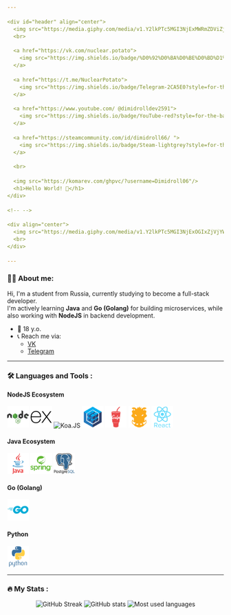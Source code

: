 ```yaml
---

<div id="header" align="center">
  <img src="https://media.giphy.com/media/v1.Y2lkPTc5MGI3NjExMWRmZDViZjgxMDJjZDE2OGJjMzI4YTc5ZGY1NDQ2Mjc2ZTk3NzA5NSZlcD12MV9pbnRlcm5hbF9naWZzX2dpZklkJmN0PWc/NNVrFKZF3s61W/giphy.gif" width="200"/>
  <br>

  <a href="https://vk.com/nuclear.potato">
    <img src="https://img.shields.io/badge/%D0%92%D0%BA%D0%BE%D0%BD%D1%82%D0%B0%D0%BA%D1%82%D0%B5-blue?style=for-the-badge&logo=vk "/>
  </a>

  <a href="https://t.me/NuclearPotato">
    <img src="https://img.shields.io/badge/Telegram-2CA5E0?style=for-the-badge&logo=telegram&logoColor=white"/>
  </a>

  <a href="https://www.youtube.com/ @dimidrolldev2591">
    <img src="https://img.shields.io/badge/YouTube-red?style=for-the-badge&logo=youtube"/>
  </a>

  <a href="https://steamcommunity.com/id/dimidroll66/ ">
    <img src="https://img.shields.io/badge/Steam-lightgrey?style=for-the-badge&logo=steam"/>
  </a>

  <br>

  <img src="https://komarev.com/ghpvc/?username=Dimidroll06"/>
  <h1>Hello World! 👋</h1>
</div>

<!-- -->

<div align="center">
  <img src="https://media.giphy.com/media/v1.Y2lkPTc5MGI3NjExOGIxZjVjYWRiM2QyNjc5ZTY3OWUzZTIxMTQ1ODc4OWE4NTYwYWVmZiZlcD12MV9pbnRlcm5hbF9naWZzX2dpZklkJmN0PWc/13ZzYXkeIjcZy0/giphy.gif" width="600"/>
  <br>
</div>

---
```


### 👨‍💻 About me:
Hi, I'm a student from Russia, currently studying to become a full-stack developer.  
I'm actively learning **Java** and **Go (Golang)** for building microservices, while also working with **NodeJS** in backend development.

- 👴 18 y.o.
- 📞 Reach me via:
  - [VK](https://vk.com/nuclear.potato)  
  - [Telegram](https://t.me/NuclearPotato)

---

### :hammer_and_wrench: Languages and Tools :

#### NodeJS Ecosystem
<div>
  <img title="NodeJS"     height="50" src="https://github.com/devicons/devicon/blob/master/icons/nodejs/nodejs-original-wordmark.svg"/>
  <img title="Express.JS" height="50" src="https://github.com/devicons/devicon/blob/master/icons/express/express-original.svg"/>
  <img title="Koa.JS"     height="50" src="https://cdn.jsdelivr.net/gh/devicons/devicon @latest/icons/koa/koa-original.svg"/>
  <img title="Sequelize"  height="50" src="https://github.com/devicons/devicon/blob/master/icons/sequelize/sequelize-original.svg"/>
  <img title="Gulp"       height="50" src="https://github.com/devicons/devicon/blob/master/icons/gulp/gulp-plain.svg"/>
  <img title="Grunt"      height="50" src="https://github.com/devicons/devicon/blob/master/icons/grunt/grunt-plain.svg"/>
  <img title="React"      height="50" src="https://github.com/devicons/devicon/blob/master/icons/react/react-original-wordmark.svg"/>
</div>

#### Java Ecosystem
<div>
  <img title="Java"         height="50" src="https://github.com/devicons/devicon/blob/master/icons/java/java-original-wordmark.svg"/>
  <img title="Spring Boot"  height="50" src="https://github.com/devicons/devicon/blob/master/icons/spring/spring-original-wordmark.svg"/>
  <img title="PostgreSQL"   height="50" src="https://github.com/devicons/devicon/blob/master/icons/postgresql/postgresql-original-wordmark.svg"/>
</div>

#### Go (Golang)
<div>
  <img title="Go" height="50" src="https://github.com/devicons/devicon/blob/master/icons/go/go-original-wordmark.svg"/>
</div>

#### Python
<div>
  <img title="Python" height="50" src="https://github.com/devicons/devicon/blob/master/icons/python/python-original-wordmark.svg"/>
</div>

---

### :fire: My Stats :
<div align="center">
  <img title="GitHub Streak" src="https://streak-stats.demolab.com?user=Dimidroll06&theme=dracula&mode=weekly"/>
  <img title="GitHub stats" src="https://github-readme-stats.vercel.app/api?username=Dimidroll06&show_icons=true&theme=dracula"/>
  <img title="Most used languages" src="https://github-readme-stats.vercel.app/api/top-langs/?username=Dimidroll06&layout=donut&theme=dracula"/>
</div>
